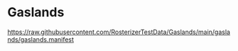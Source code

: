 # Gaslands

https://raw.githubusercontent.com/RosterizerTestData/Gaslands/main/gaslands/gaslands.manifest